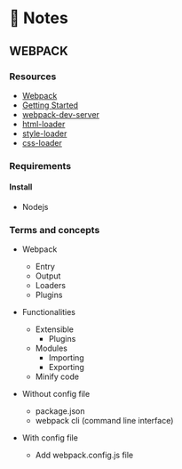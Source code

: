 # :memo: Notes
## WEBPACK

### Resources
* [Webpack](https://webpack.js.org/)
* [Getting Started](https://webpack.js.org/guides/getting-started/)
* [webpack-dev-server](https://github.com/webpack/webpack-dev-server)
* [html-loader](https://webpack.js.org/loaders/html-loader/)
* [style-loader](https://webpack.js.org/loaders/style-loader/)
* [css-loader](https://webpack.js.org/loaders/css-loader/)

### Requirements
#### Install
* Nodejs

### Terms and concepts
* Webpack
  - Entry
  - Output
  - Loaders
  - Plugins

* Functionalities
  * Extensible
    - Plugins
  * Modules
    - Importing
    - Exporting
  - Minify code

* Without config file
  - package.json
  - webpack cli (command line interface)

* With config file
  - Add webpack.config.js file
